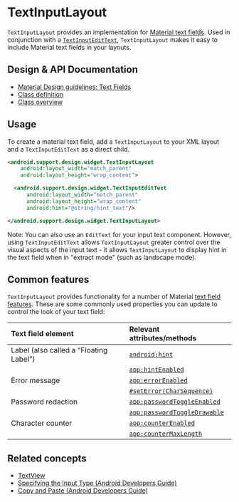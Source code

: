 <!--docs:
title: "Text Fields"
layout: detail
section: components
excerpt: "TextInputLayout provides a material text field with an animated floating label and other Material features."
iconId: text_field
path: /catalog/text-input-layout/
-->

# TextInputLayout

`TextInputLayout` provides an implementation for [Material text
fields](https://material.io/guidelines/components/text-fields.html). Used in
conjunction with a
[`TextInputEditText`](https://developer.android.com/reference/android/support/design/widget/TextInputEditText.html),
`TextInputLayout` makes it easy to include Material text fields in your layouts.

## Design & API Documentation

-   [Material Design
    guidelines: Text Fields](https://material.io/guidelines/components/text-fields.html)
    <!--{: .icon-list-item.icon-list-item--spec }-->
-   [Class
    definition](https://github.com/material-components/material-components-android/tree/master/lib/src/android/support/design/widget/TextInputLayout.java)
    <!--{: .icon-list-item.icon-list-item--link }-->
    <!-- Styles for list items requiring icons instead of standard bullets. -->
-   [Class
    overview](https://developer.android.com/reference/android/support/design/widget/TextInputLayout.html)
    <!--{: .icon-list-item.icon-list-item--link }-->
<!--{: .icon-list }-->

## Usage

To create a material text field, add a `TextInputLayout` to your XML layout and
a `TextInputEditText` as a direct child.

```xml
<android.support.design.widget.TextInputLayout
    android:layout_width="match_parent"
    android:layout_height="wrap_content">

  <android.support.design.widget.TextInputEditText
      android:layout_width="match_parent"
      android:layout_height="wrap_content"
      android:hint="@string/hint_text"/>

</android.support.design.widget.TextInputLayout>
```

Note: You can also use an `EditText` for your input text component. However,
using `TextInputEditText` allows `TextInputLayout` greater control over the
visual aspects of the input text - it allows `TextInputLayout` to display hint
in the text field when in "extract mode" (such as landscape mode).

## Common features

`TextInputLayout` provides functionality for a number of Material [text field
features](https://material.io/guidelines/components/text-fields.html#text-fields-layout).
These are some commonly used properties you can update to control the look of
your text field:

Text field element                     | Relevant attributes/methods
:------------------------------------- | :--------------------------
Label (also called a “Floating Label”) | [`android:hint`](https://developer.android.com/reference/android/support/design/widget/TextInputLayout.html#attr_android:hint)
                                       | [`app:hintEnabled`](https://developer.android.com/reference/android/support/design/widget/TextInputLayout.html#attr_android.support.design:hintEnabled)
Error message                          | [`app:errorEnabled`](https://developer.android.com/reference/android/support/design/widget/TextInputLayout.html#attr_android.support.design:errorEnabled)
                                       | [`#setError(CharSequence)`](https://developer.android.com/reference/android/support/design/widget/TextInputLayout.html#setError\(java.lang.CharSequence\))
Password redaction                     | [`app:passwordToggleEnabled`](https://developer.android.com/reference/android/support/design/widget/TextInputLayout.html#attr_android.support.design:passwordToggleEnabled)
                                       | [`app:passwordToggleDrawable`](https://developer.android.com/reference/android/support/design/widget/TextInputLayout.html#attr_android.support.design:passwordToggleDrawable)
Character counter                      | [`app:counterEnabled`](https://developer.android.com/reference/android/support/design/widget/TextInputLayout.html#attr_android.support.design:counterEnabled)
                                       | [`app:counterMaxLength`](https://developer.android.com/reference/android/support/design/widget/TextInputLayout.html#attr_android.support.design:counterMaxLength)

## Related concepts

*   [TextView](https://developer.android.com/reference/android/widget/TextView.html)
*   [Specifying the Input Type (Android Developers
    Guide)](https://developer.android.com/training/keyboard-input/style.html)
*   [Copy and Paste (Android Developers
    Guide)](https://developer.android.com/guide/topics/text/copy-paste.html)
